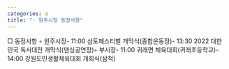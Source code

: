 ```yaml
---
categories: a
title: "◦ 원주시장 동정사항"
---
```

□ 동정사항 ◦ 원주시장- 11:00 삼토페스티벌 개막식(종합운동장)- 13:30 2022 대한민국 독서대전 개막식(댄싱공연장)◦ 부시장- 11:00 귀래면 체육대회(귀래초등학교)- 14:00 강원도민생활체육대회 개회식(삼척)